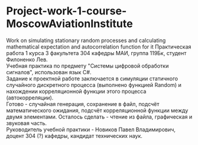 # Project-work-1-course-MoscowAviationInstitute
Work on simulating stationary random processes and calculating mathematical expectation and autocorrelation function for it
Практическая работа 1 курса 3 факультета 304 кафедры МАИ, группа 119Бк, студент Филоненко Лев.  
Учебная практика по предмету "Системы цифровой обработки сигналов", использован язык C#.  
Задание к проектной работе заключается в симуляции статичного случайного дискретного процесса (выполнено функцией Random) и нахождении корреляционной функции этого процесса (автокорреляции).  
Готово - случайная генерация, сохранение в файл, подсчёт математического ожидания, подсчёт корреляционной функции между двумя элементами.
Осталось сделать - чтение из файла, графическая и звуковая часть.  
Руководитель учебной практики - Новиков Павел Владимирович, доцент 304 (?) кафедры, кандидат технических наук.  
